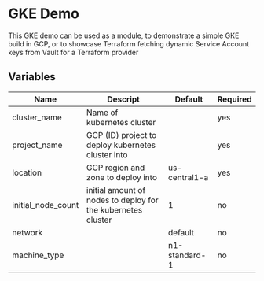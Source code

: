 # GKE Demo

This GKE demo can be used as a module, to demonstrate a simple GKE build in GCP, or to showcase Terraform fetching dynamic Service Account keys from Vault for a Terraform provider

## Variables 

| Name | Descript | Default | Required |
|--- | --- | --- | --- |
| cluster_name | Name of kubernetes cluster | | yes|
| project_name | GCP (ID) project to deploy kubernetes cluster into | | yes| 
| location | GCP region and zone to deploy into | us-central1-a | yes |
| initial_node_count | initial amount of nodes to deploy for the kubernetes cluster | 1| no | 
| network | | default | no | 
| machine_type | | n1-standard-1 | no|
 
